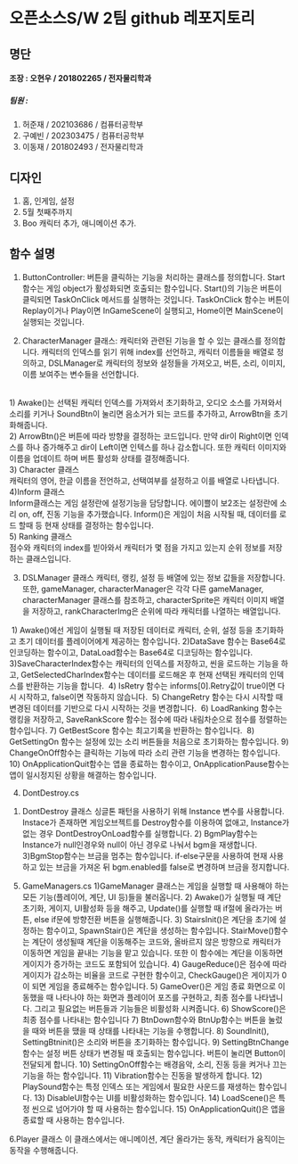# 오픈소스S/W 2팀 github 레포지토리

## 명단

#### 조장 : 오현우 / 201802265 / 전자물리학과

##### 팀원 :

1. 허준재 / 202103686 / 컴퓨터공학부
2. 구예빈 / 202303475 / 컴퓨터공학부
3. 이동재 / 201802493 / 전자물리학과

## 디자인

1. 홈, 인게임, 설정
2. 5월 첫째주까지
3. Boo 캐릭터 추가, 애니메이션 추가.

## 함수 설명

1. ﻿ButtonController:
    버튼을 클릭하는 기능을 처리하는 클래스를 정의합니다.
    Start 함수는 게임 object가 활성화되면 호출되는 함수입니다. Start()의 기능은 버튼이 클릭되면 TaskOnClick 메서드를 실행하는 것입니다.
    TaskOnClick 함수는 버튼이 Replay이거나 Play이면 InGameScene이 실행되고, Home이면 MainScene이 실행되는 것입니다.

2. ﻿CharacterManager 클래스:
    캐릭터와 관련된 기능을 할 수 있는 클래스를 정의합니다.
    캐릭터의 인덱스를 읽기 위해 index를 선언하고, 캐릭터 이름들을 배열로 정의하고, DSLManager로 캐릭터의 정보와 설정들을 가져오고, 버튼, 소리, 이미지, 이름 보여주는 변수들을 선언합니다.<br>
<br>
 1) ﻿Awake()는 선택된 캐릭터 인덱스를 가져와서 초기화하고, 오디오 소스를 가져와서 소리를 키거나 SoundBtn이 눌리면 음소거가 되는 코드를 추가하고, ArrowBtn을 초기화해줍니다.<br>
 2) ﻿ArrowBtn()은 버튼에 따라 방향을 결정하는 코드입니다. 만약 dir이 Right이면 인덱스를 하나 증가해주고 dir이 Left이면 인텍스를 하나 감소합니다. 또한 캐릭터 이미지와 이름을 업데이트 하며 버튼 활성화 상태를 결정해줍니다.<br>
 3) ﻿Character 클래스<br>
 캐릭터의 영어, 한글 이름을 전언하고, 선택여부를 설정하고 이를 배열로 나타냅니다.<br>
 4)﻿Inform 클래스<br>
 Inform클래스는 게임 설정란에 설정기능을 담당합니다. 에이쁠이 보2조는 설정란에 소리 on, off, 진동 기능을 추가했습니다. Inform()은 게임이 처음 시작될 때, 데이터를 로드 할때 등 현재 상태를 결정하는 함수입니다.<br>
 5)﻿ Ranking 클래스<br>
 점수와 캐릭터의 index를 빋아와서 캐릭터가 몇 점을 가지고 있는지 순위 정보를 저장하는 클래스입니다.<br>


3. ﻿DSLManager 클래스
 캐릭터, 랭킹, 설정 등 배열에 있는 정보 값들을 저장합니다. 
또한, gameManager, characterManager은 각각 다른 gameManager, characterManager 클래스를 참조하고, characterSprite은 캐릭터 이미지 배열을 저장하고, rankCharacterImg은 순위에 따라 캐릭터를 나열하는 배열입니다.

﻿ 1) Awake()에선 게임이 실행될 때 저장된 데이터로 캐릭터, 순위, 설정 등을 초기화하고 초기 데이터를 플레이어에게 제공하는 함수입니다.
 ﻿2)DataSave 함수는 Base64로 인코딩하는 함수이고, DataLoad함수는 Base64로 디코딩하는 함수입니다.
 ﻿3)SaveCharacterIndex함수는 캐릭터의 인덱스를 저장하고, 씬을 로드하는 기능을 하고,  GetSelectedCharIndex함수는 데이터를 로드해온 후 현재 선택된 캐릭터의 인덱스를 반환하는 기능을 합니다.
﻿ 4) IsRetry 함수는 informs[0].Retry값이 true이면 다시 시작하고, false이면 작동하지 않습니다.
﻿ 5) ChangeRetry 함수는 다시 시작할 때 변경된 데이터를 기반으로 다시 시작하는 것을 변경합니다.
﻿ 6) LoadRanking 함수는 랭킹을 저장하고, SaveRankScore 함수는 점수에 따라 내림차순으로 점수를 정렬하는 함수입니다.
 7)  GetBestScore 함수는 최고기록을 반환하는 함수입니다.
﻿ 8) GetSettingOn 함수는 설정에 있는 소리 버튼들을 처음으로 초기화하는 함수입니다.
 9) ChangeOnOff함수는 클릭하는 기능에 따라 소리 관련 기능을 변경하는 함수입니다.
 ﻿10) OnApplicationQuit함수는 앱을 종료하는 함수이고, OnApplicationPause함수는 앱이 일시정지된 상황을 해결하는 함수입니다.


4. ﻿DontDestroy.cs
 1) DontDestroy 클래스
 싱글톤 패턴을 사용하기 위해 Instance 변수를 사용합니다. Instace가 존재하면 게임오브젝트를 Destroy함수를 이용하여 없애고, Instance가 없는 경우 DontDestroyOnLoad함수를 실행합니다.
 ﻿2) BgmPlay함수는 Instance가 null인경우와 null이 아닌 경우로 나눠서 bgm을 재생합니다.
 3)﻿BgmStop함수는 브금을 멈추는 함수입니다. if-else구문을 사용하여 현재 사용하고 있는 브금을 가져온 뒤 bgm.enabled를 false로 변경하며 브금을 정지합니다.

5. ﻿GameManagers.cs
   1)GameManager 클래스는 게임을 실행할 때 사용해야 하는 모든 기능(플레이어, 계단, UI 등)들을 불러옵니다.
   2) ﻿Awake()가 실행될 때 계단 초기화, 게이지, UI활성화 등을 해주고, Update()를 실행할 때 if절에 올라가는 버튼, else if문에 방향전환 버튼을 실행해줍니다.
   3) ﻿StairsInit()은 계단을 초기에 설정하는 함수이고, SpawnStair()은 계단을 생성하는 함수입니다. StairMove()함수는 계단이 생성될때 계단을 이동해주는 코드와, 올바르지 않은 방향으로 캐릭터가 이동하면 게임을 끝내는 기능을 맡고 있습니다. 또한 이 함수에는 계단을 이동하면 게이지가 증가하는 코드도 포함되어 있습니다.
   4) ﻿GaugeReduce()은 점수에 따라 게이지가 감소하는 비율을 코드로 구현한 함수이고, CheckGauge()은 게이지가 0이 되면 게임을 종료해주는 함수입니다.
   5) ﻿GameOver()은 게임 종료 화면으로 이동했을 때 나타나야 하는 화면과 플레이어 포즈를 구현하고, 최종 점수를 나타냅니다. 그리고 필요없는 버튼들과 기능들은 비활성화 시켜줍니다.
   6) ﻿ShowScore()은 최종 점수를 나타내는 함수입니다
   7) ﻿BtnDown함수와 BtnUp함수는 버튼을 눌렀을 때와 버튼을 땠을 때 상태를 나타내는 기능을 수행합니다.
   8) ﻿SoundInit(), SettingBtninit()은 소리와 버튼을 초기화하는 함수입니다.
   9) ﻿SettingBtnChange함수는 설정 버튼 상태가 변경될 때 호출되는 함수입니다. 버튼이 눌리면 Button이 전달되게 합니다.
   10) ﻿SettingOnOff함수는 배경음악, 소리, 진동 등을 켜거나 끄는 기능을 하는 함수입니다.
   11) ﻿Vibration함수는 진동을 발생하게 합니다.
   12) ﻿PlaySound함수는 특정 인덱스 또는 게임에서 필요한 사운드를 재생하는 함수입니다.
   13) ﻿DisableUI함수는 UI를 비활성화하는 함수입니다.
   ﻿14) LoadScene()은 특정 씬으로 넘어가야 할 때 사용하는 함수입니다.
   15) ﻿OnApplicationQuit()은 앱을 종료할 때 사용하는 함수입니다.
  
6.﻿Player 클래스
이 클래스에서는 애니메이션, 계단 올라가는 동작, 캐릭터가 움직이는 동작을 수행해줍니다.

